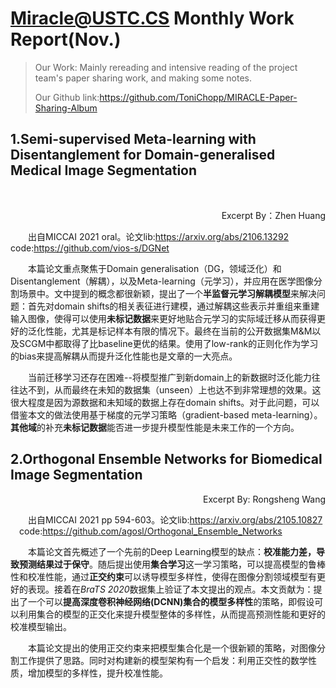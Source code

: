 # Miracle@USTC.CS Monthly Work Report(Nov.)

> Our Work: Mainly rereading and intensive reading of the project team's paper sharing work, and making some notes.
>
> Our Github link:https://github.com/ToniChopp/MIRACLE-Paper-Sharing-Album

## 1.Semi-supervised Meta-learning with Disentanglement for Domain-generalised Medical Image Segmentation

​<p align="right">Excerpt By：Zhen Huang</p>

​&emsp;&emsp;出自MICCAI 2021 oral。论文lib:https://arxiv.org/abs/2106.13292 &emsp;code:https://github.com/vios-s/DGNet

&emsp;&emsp;本篇论文重点聚焦于Domain generalisation（DG，领域泛化）和Disentanglement（解耦），以及Meta-learning（元学习），并应用在医学图像分割场景中。文中提到的概念都很新颖，提出了一个**半监督元学习解耦模型**来解决问题：首先对domain shifts的相关表征进行建模，通过解耦这些表示并重组来重建输入图像，使得可以使用**未标记数据**来更好地贴合元学习的实际域迁移从而获得更好的泛化性能，尤其是标记样本有限的情况下。最终在当前的公开数据集M&M以及SCGM中都取得了比baseline更优的结果。使用了low-rank的正则化作为学习的bias来提高解耦从而提升泛化性能也是文章的一大亮点。

&emsp;&emsp;当前迁移学习还存在困难--将模型推广到新domain上的新数据时泛化能力往往达不到，从而最终在未知的数据集（unseen）上也达不到非常理想的效果。这很大程度是因为源数据和未知域的数据上存在domain shifts。对于此问题，可以借鉴本文的做法使用基于梯度的元学习策略（gradient-based meta-learning）。**其他域**的补充**未标记数据**能否进一步提升模型性能是未来工作的一个方向。


## 2.Orthogonal Ensemble Networks for Biomedical Image Segmentation

<p align="right">Excerpt By: Rongsheng Wang</p>

&emsp;&emsp;出自MICCAI 2021 pp 594-603。论文lib:https://arxiv.org/abs/2105.10827 &emsp;code:https://github.com/agosl/Orthogonal_Ensemble_Networks

&emsp;&emsp;本篇论文首先概述了一个先前的Deep Learning模型的缺点：**校准能力差，导致预测结果过于保守**。随后提出使用**集合学习**这一学习策略，可以提高模型的鲁棒性和校准性能，通过**正交约束**可以诱导模型多样性，使得在图像分割领域模型有更好的表现。接着在*BraTS 2020*数据集上验证了本文提出的观点。本文贡献为：提出了一个可以**提高深度卷积神经网络(DCNN)集合的模型多样性**的策略，即假设可以利用集合的模型的正交化来提升模型整体的多样性，从而提高预测性能和更好的校准模型输出。

&emsp;&emsp;本篇论文提出的使用正交约束来把模型集合化是一个很新颖的策略，对图像分割工作提供了思路。同时对构建新的模型架构有一个启发：利用正交性的数学性质，增加模型的多样性，提升校准性能。